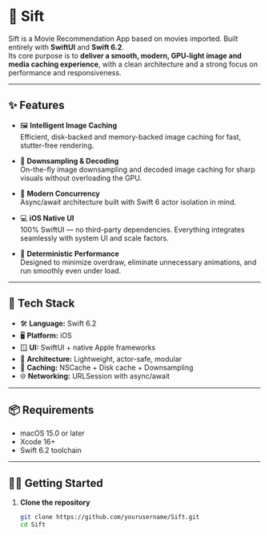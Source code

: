 # 🧭 Sift

Sift is a Movie Recommendation App based on movies imported.  Built entirely with **SwiftUI** and **Swift 6.2**.  
Its core purpose is to **deliver a smooth, modern, GPU-light image and media caching experience**, with a clean architecture and a strong focus on performance and responsiveness.

---

## ✨ Features

- 🖼 **Intelligent Image Caching**  
  Efficient, disk-backed and memory-backed image caching for fast, stutter-free rendering.

- 🚀 **Downsampling & Decoding**  
  On-the-fly image downsampling and decoded image caching for sharp visuals without overloading the GPU.

- 🧭 **Modern Concurrency**  
  Async/await architecture built with Swift 6 actor isolation in mind.

- 💻 **iOS Native UI**  
  100% SwiftUI — no third-party dependencies. Everything integrates seamlessly with system UI and scale factors.

- 🧪 **Deterministic Performance**  
  Designed to minimize overdraw, eliminate unnecessary animations, and run smoothly even under load.

---

## 🧰 Tech Stack

- 🛠 **Language:** Swift 6.2  
- 🖥 **Platform:** iOS 
- 🪟 **UI:** SwiftUI + native Apple frameworks  
- 🧭 **Architecture:** Lightweight, actor-safe, modular  
- 💾 **Caching:** NSCache + Disk cache + Downsampling  
- 🌐 **Networking:** URLSession with async/await

---

## 📦 Requirements

- macOS 15.0 or later  
- Xcode 16+  
- Swift 6.2 toolchain

---

## 🧑‍💻 Getting Started

1. **Clone the repository**
   ```bash
   git clone https://github.com/yourusername/Sift.git
   cd Sift
